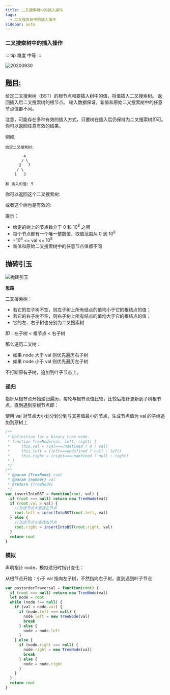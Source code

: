 ```yaml
---
title: 二叉搜索树中的插入操作
tags:
  - 二叉搜索树中的插入操作
sidebar: auto
---
```


### 二叉搜索树中的插入操作

::: tip 难度
中等
:::

![20200930](http://qiniu.gaowenju.com/leecode/banner/20200930.jpg)

## [题目:](https://leetcode-cn.com/problems/insert-into-a-binary-search-tree/)

给定二叉搜索树（BST）的根节点和要插入树中的值，将值插入二叉搜索树。 返回插入后二叉搜索树的根节点。 输入数据保证，新值和原始二叉搜索树中的任意节点值都不同。

注意，可能存在多种有效的插入方式，只要树在插入后仍保持为二叉搜索树即可。 你可以返回任意有效的结果。

例如,

```
给定二叉搜索树:

        4
       / \
      2   7
     / \
    1   3

和 插入的值: 5
```

你可以返回这个二叉搜索树:

或者这个树也是有效的:

提示：

- 给定的树上的节点数介于 0 和 $10^8$ 之间
- 每个节点都有一个唯一整数值，取值范围从 0 到 $10^8$
- $-10^8$ <= val <= $10^8$
- 新值和原始二叉搜索树中的任意节点值都不同

## 抛砖引玉

![抛砖引玉](http://qiniu.gaowenju.com/leecode/20200930.png)

**思路**

二叉搜索树：

- 若它的左子树不空，则左子树上所有结点的值均小于它的根结点的值；
- 若它的右子树不空，则右子树上所有结点的值均大于它的根结点的值；
- 它的左、右子树也分别为二叉搜索树

即：左子树 < 根节点 < 右子树

那么遍历二叉树：

- 如果 node 大于 val 则优先遍历右子树
- 如果 node 小于 val 则优先遍历左子树

不打断原有子树，追加到叶子节点上。

### 递归

指针从根节点开始递归遍历，每轮与根节点值比较，比较后指针更新到子树根节点，直到遇到空根节点即：

使用 val 对节点大小划分划分到与其差值最小的节点，生成节点值为 val 的子树追加到原树上

```javascript
/**
 * Definition for a binary tree node.
 * function TreeNode(val, left, right) {
 *     this.val = (val===undefined ? 0 : val)
 *     this.left = (left===undefined ? null : left)
 *     this.right = (right===undefined ? null : right)
 * }
 */
/**
 * @param {TreeNode} root
 * @param {number} val
 * @return {TreeNode}
 */
var insertIntoBST = function(root, val) {
  if (root === null) return new TreeNode(val)
  if (root.val > val) {
    //比该节点大查找左节点
    root.left = insertIntoBST(root.left, val)
  } else {
    //比该节点小查找右节点
    root.right = insertIntoBST(root.right, val)
  }
  return root
}
```

### 模拟

声明指针 node，模拟递归时指针变化：

从根节点开始：小于 val 指向左子树，不然指向右子树，直到遇到叶子节点

```javascript
var postorderTraversal = function(root) {
  if (root === null) return new TreeNode(val)
  let node = root
  while (node !== null) {
    if (val < node.val) {
      if (node.left === null) {
        node.left = new TreeNode(val)
        break
      } else {
        node = node.left
      }
    } else {
      if (node.right === null) {
        node.right = new TreeNode(val)
        break
      } else {
        node = node.right
      }
    }
  }
  return root
}
```
